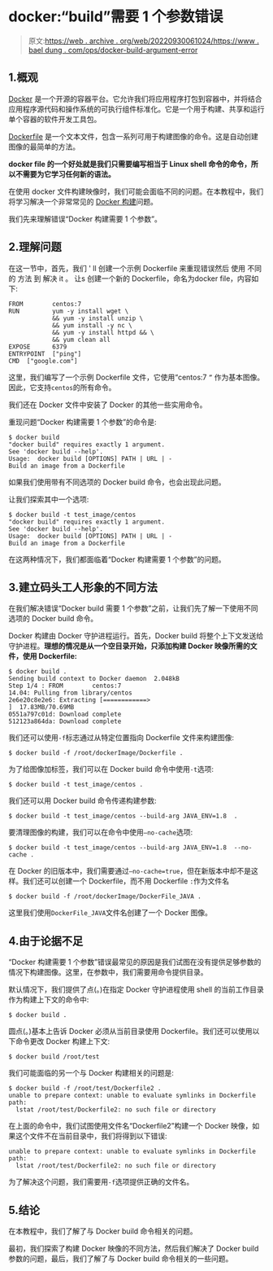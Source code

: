 # docker:“build”需要 1 个参数错误

> 原文:[https://web . archive . org/web/20220930061024/https://www . bael dung . com/ops/docker-build-argument-error](https://web.archive.org/web/20220930061024/https://www.baeldung.com/ops/docker-build-argument-error)

## 1.概观

[Docker](/web/20220919051541/https://www.baeldung.com/tag/docker/) 是一个开源的容器平台。它允许我们将应用程序打包到容器中，并将结合应用程序源代码和操作系统的可执行组件标准化。它是一个用于构建、共享和运行单个容器的软件开发工具包。

[Dockerfile](https://web.archive.org/web/20220919051541/https://docs.docker.com/engine/reference/builder/) 是一个文本文件，包含一系列可用于构建图像的命令。这是自动创建图像的最简单的方法。

**docker file 的一个好处就是我们只需要编写相当于 Linux shell 命令的命令，所以不需要为它学习任何新的语法。**

在使用 docker 文件构建映像时，我们可能会面临不同的问题。在本教程中，我们将学习解决一个非常常见的 [Docker 构建](https://web.archive.org/web/20220919051541/https://docs.docker.com/engine/reference/commandline/build/)问题。

我们先来理解错误“Docker 构建需要 1 个参数”。

## 2.理解问题

在这一节中，首先，我们 ' ll 创建一个示例 Dockerfile 来重现错误然后 使用 不同的 方法 到 解决 it 。 让s 创建一个新的 Dockerfile，命名为docker file，内容如下:

```
FROM        centos:7
RUN         yum -y install wget \
            && yum -y install unzip \
            && yum install -y nc \
            && yum -y install httpd && \
            && yum clean all
EXPOSE      6379
ENTRYPOINT  ["ping"]
CMD  ["google.com"]
```

这里，我们编写了一个示例 Dockerfile 文件，它使用“centos:7 `”` 作为基本图像。因此，它支持`centos`的所有命令。

我们还在 Docker 文件中安装了 Docker 的其他一些实用命令。

重现问题“Docker 构建需要 1 个参数”的命令是:

```
$ docker build
"docker build" requires exactly 1 argument.
See 'docker build --help'.
Usage:  docker build [OPTIONS] PATH | URL | -
Build an image from a Dockerfile
```

如果我们使用带有不同选项的 Docker build 命令，也会出现此问题。

让我们探索其中一个选项:

```
$ docker build -t test_image/centos
"docker build" requires exactly 1 argument.
See 'docker build --help'.
Usage:  docker build [OPTIONS] PATH | URL | -
Build an image from a Dockerfile
```

在这两种情况下，我们都面临着“Docker 构建需要 1 个参数”的问题。

## 3.建立码头工人形象的不同方法

在我们解决错误“Docker build 需要 1 个参数”之前，让我们先了解一下使用不同选项的 Docker build 命令。

Docker 构建由 Docker 守护进程运行。首先，Docker build 将整个上下文发送给守护进程。**理想的情况是从一个空目录开始，只添加构建 Docker 映像所需的文件，使用 Dockerfile:**

```
$ docker build .
Sending build context to Docker daemon  2.048kB
Step 1/4 : FROM        centos:7
14.04: Pulling from library/centos
2e6e20c8e2e6: Extracting [============>                                      ]  17.83MB/70.69MB
0551a797c01d: Download complete 
512123a864da: Download complete 
```

我们还可以使用`-f`标志通过从特定位置指向 Dockerfile 文件来构建图像:

```
$ docker build -f /root/dockerImage/Dockerfile .
```

为了给图像加标签，我们可以在 Docker build 命令中使用`-t`选项:

```
$ docker build -t test_image/centos .
```

我们还可以用 Docker build 命令传递构建参数:

```
$ docker build -t test_image/centos --build-arg JAVA_ENV=1.8  .
```

要清理图像的构建，我们可以在命令中使用`–no-cache`选项:

```
$ docker build -t test_image/centos --build-arg JAVA_ENV=1.8  --no-cache .
```

在 Docker 的旧版本中，我们需要通过`–no-cache=true`，但在新版本中却不是这样。我们还可以创建一个 Dockerfile，而不用 Dockerfile `:`作为文件名

```
$ docker build -f /root/dockerImage/DockerFile_JAVA .
```

这里我们使用`DockerFile_JAVA`文件名创建了一个 Docker 图像。

## 4.由于论据不足

“Docker 构建需要 1 个参数”错误最常见的原因是我们试图在没有提供足够参数的情况下构建图像。这里，在参数中，我们需要用命令提供目录。

默认情况下，我们提供了点(。)在指定 Docker 守护进程使用 shell 的当前工作目录作为构建上下文的命令中:

```
$ docker build .
```

圆点(。)基本上告诉 Docker 必须从当前目录使用 Dockerfile。我们还可以使用以下命令更改 Docker 构建上下文:

```
$ docker build /root/test
```

我们可能面临的另一个与 Docker 构建相关的问题是:

```
$ docker build -f /root/test/Dockerfile2 .
unable to prepare context: unable to evaluate symlinks in Dockerfile path:
  lstat /root/test/Dockerfile2: no such file or directory
```

在上面的命令中，我们试图使用文件名“Dockerfile2”构建一个 Docker 映像，如果这个文件不在当前目录中，我们将得到以下错误:

```
unable to prepare context: unable to evaluate symlinks in Dockerfile path:
  lstat /root/test/Dockerfile2: no such file or directory
```

为了解决这个问题，我们需要用`-f`选项提供正确的文件名。

## 5.结论

在本教程中，我们了解了与 Docker build 命令相关的问题。

最初，我们探索了构建 Docker 映像的不同方法，然后我们解决了 Docker build 参数的问题，最后，我们了解了与 Docker build 命令相关的一些问题。